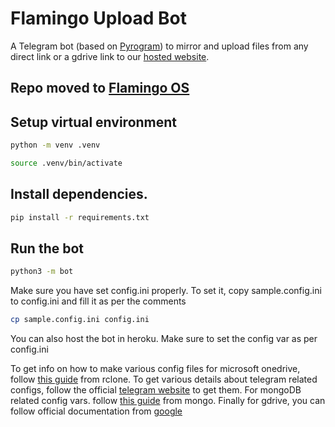 # Flamingo Upload Bot
A Telegram bot (based on [Pyrogram](https://docs.pyrogram.org/)) to mirror and upload files from any direct link or a gdrive link to our [hosted website](http://flamingo.e11z.net).

## Repo moved to [Flamingo OS](https://github.com/Flamingo-OS/upload_bot)

## Setup virtual environment

```bash
python -m venv .venv

source .venv/bin/activate
```

## Install dependencies.

```bash
pip install -r requirements.txt
```

## Run the bot

```bash
python3 -m bot
```

Make sure you have set config.ini properly.
To set it, copy sample.config.ini to config.ini and fill it as per the comments

```bash
cp sample.config.ini config.ini
```
You can also host the bot in heroku. Make sure to set the config var as per config.ini

To get info on how to make various config files for microsoft onedrive, follow [this guide](https://rclone.org/onedrive/#getting-your-own-client-id-and-key) from rclone. To get various details about telegram related configs, follow the official [telegram website](https://core.telegram.org/api/obtaining_api_id#obtaining-api-id) to get them. For mongoDB related config vars. follow [this guide](https://www.mongodb.com/docs/manual/reference/connection-string/) from mongo. Finally for gdrive, you can follow official documentation from [google](https://github.com/googleapis/google-api-python-client/blob/main/docs/README.md#usage-guides)
